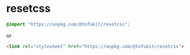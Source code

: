 # resetcss

```css
@import "https://unpkg.com/@tofukit/resetcss";
```

or

```html
<link rel="stylesheet" href="https://unpkg.com/@tofukit/resetcss">
```

